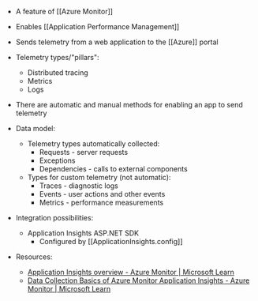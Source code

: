 - A feature of [[Azure Monitor]]
- Enables [[Application Performance Management]]
- Sends telemetry from a web application to the [[Azure]] portal
- Telemetry types/"pillars":
	- Distributed tracing
	- Metrics
	- Logs
- There are automatic and manual methods for enabling an app to send telemetry
- Data model:
	- Telemetry types automatically collected:
		- Requests - server requests
		- Exceptions
		- Dependencies - calls to external components
	- Types for custom telemetry (not automatic):
		- Traces - diagnostic logs
		- Events - user actions and other events
		- Metrics - performance measurements
- Integration possibilities:
	- Application Insights ASP.NET SDK
		- Configured by [[ApplicationInsights.config]]

- Resources:
	- [Application Insights overview - Azure Monitor | Microsoft Learn](https://learn.microsoft.com/en-us/azure/azure-monitor/app/app-insights-overview)
	- [Data Collection Basics of Azure Monitor Application Insights - Azure Monitor | Microsoft Learn](https://learn.microsoft.com/en-us/azure/azure-monitor/app/opentelemetry-overview?tabs=aspnetcore)